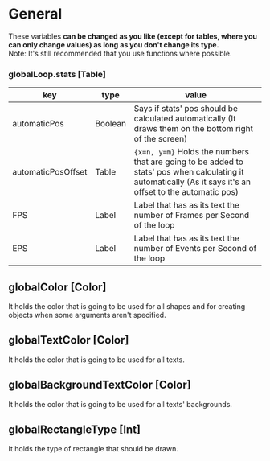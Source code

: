 # General

These variables **can be changed as you like (except for tables, where you can only change values) as long as you don't change its type.**<br>Note: It's still recommended that you use functions where possible.

### globalLoop.stats [Table]

| key                | type    | value                                                        |
| ------------------ | ------- | ------------------------------------------------------------ |
| automaticPos       | Boolean | Says if stats' pos should be calculated automatically (It draws them on the bottom right of the screen) |
| automaticPosOffset | Table   | `{x=n, y=m}` Holds the numbers that are going to be added to stats' pos when calculating it automatically (As it says it's an offset to the automatic pos) |
| FPS                | Label   | Label that has as its text the number of Frames per Second of the loop |
| EPS                | Label   | Label that has as its text the number of Events per Second of the loop |

## globalColor [Color]

It holds the color that is going to be used for all shapes and for creating objects when some arguments aren't specified.

## globalTextColor [Color]

It holds the color that is going to be used for all texts.

## globalBackgroundTextColor [Color]

It holds the color that is going to be used for all texts' backgrounds.

## globalRectangleType [Int]

It holds the type of rectangle that should be drawn.
